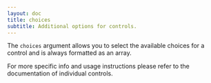 ```yaml
---
layout: doc
title: choices
subtitle: Additional options for controls.
---
```


The `choices` argument allows you to select the available choices for a control and is always formatted as an array.

For more specific info and usage instructions please refer to the documentation of individual controls.
